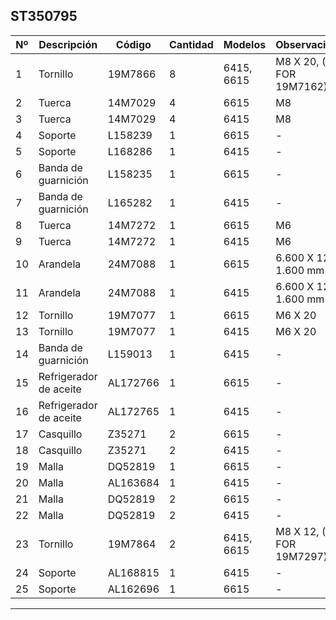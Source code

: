 ## ST350795

| Nº | Descripción | Código | Cantidad | Modelos | Observaciones |
|---|---|---|---|---|---|
| 1 | Tornillo | 19M7866 | 8 | 6415, 6615 | M8 X 20, (SUB FOR 19M7162) |
| 2 | Tuerca | 14M7029 | 4 | 6615 | M8 |
| 3 | Tuerca | 14M7029 | 4 | 6415 | M8 |
| 4 | Soporte | L158239 | 1 | 6615 | - |
| 5 | Soporte | L168286 | 1 | 6415 | - |
| 6 | Banda de guarnición | L158235 | 1 | 6615 | - |
| 7 | Banda de guarnición | L165282 | 1 | 6415 | - |
| 8 | Tuerca | 14M7272 | 1 | 6615 | M6 |
| 9 | Tuerca | 14M7272 | 1 | 6415 | M6 |
| 10 | Arandela | 24M7088 | 1 | 6615 | 6.600 X 12 X 1.600 mm |
| 11 | Arandela | 24M7088 | 1 | 6415 | 6.600 X 12 X 1.600 mm |
| 12 | Tornillo | 19M7077 | 1 | 6615 | M6 X 20 |
| 13 | Tornillo | 19M7077 | 1 | 6415 | M6 X 20 |
| 14 | Banda de guarnición | L159013 | 1 | 6415 | - |
| 15 | Refrigerador de aceite | AL172766 | 1 | 6615 | - |
| 16 | Refrigerador de aceite | AL172765 | 1 | 6415 | - |
| 17 | Casquillo | Z35271 | 2 | 6615 | - |
| 18 | Casquillo | Z35271 | 2 | 6415 | - |
| 19 | Malla | DQ52819 | 1 | 6615 | - |
| 20 | Malla | AL163684 | 1 | 6415 | - |
| 21 | Malla | DQ52819 | 2 | 6615 | - |
| 22 | Malla | DQ52819 | 2 | 6415 | - |
| 23 | Tornillo | 19M7864 | 2 | 6415, 6615 | M8 X 12, (SUB FOR 19M7297) |
| 24 | Soporte | AL168815 | 1 | 6415 | - |
| 25 | Soporte | AL162696 | 1 | 6615 | - |

---

